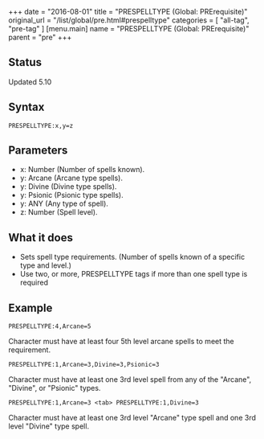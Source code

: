 +++
date = "2016-08-01"
title = "PRESPELLTYPE (Global: PRErequisite)"
original_url = "/list/global/pre.html#prespelltype"
categories = [ "all-tag", "pre-tag" ]
[menu.main]
    name = "PRESPELLTYPE (Global: PRErequisite)"
    parent = "pre"
+++

## Status

Updated 5.10

## Syntax

`PRESPELLTYPE:x,y=z`

## Parameters

-   x: Number (Number of spells known).
-   y: Arcane (Arcane type spells).
-   y: Divine (Divine type spells).
-   y: Psionic (Psionic type spells).
-   y: ANY (Any type of spell).
-   z: Number (Spell level).



What it does
------------

-   Sets spell type requirements. (Number of spells known of a specific
    type and level.)
-   Use two, or more, PRESPELLTYPE tags if more than one spell type is
    required

Example
-------

`PRESPELLTYPE:4,Arcane=5`

Character must have at least four 5th level arcane spells to meet the
requirement.

`PRESPELLTYPE:1,Arcane=3,Divine=3,Psionic=3`

Character must have at least one 3rd level spell from any of the
"Arcane", "Divine", or "Psionic" types.

`PRESPELLTYPE:1,Arcane=3 <tab> PRESPELLTYPE:1,Divine=3`

Character must have at least one 3rd level "Arcane" type spell and one
3rd level "Divine" type spell.

